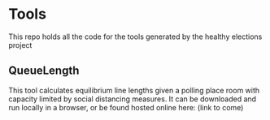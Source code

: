 # Tools

This repo holds all the code for the tools generated by the healthy elections project 

## QueueLength

This tool calculates equilibrium line lengths given a polling place room with capacity limited by social distancing measures. It can be downloaded and run locally in a browser, or be found hosted online here: (link to come)

